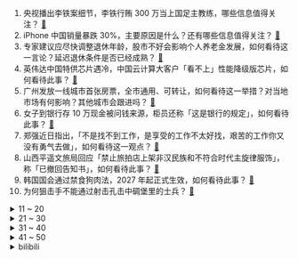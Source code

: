 1. 央视播出李铁案细节，李铁行贿 300 万当上国足主教练，哪些信息值得关注？ [:link:](https://www.zhihu.com/question/638790259)
2. iPhone 中国销量暴跌 30%，主要原因是什么？还有哪些信息值得关注？ [:link:](https://www.zhihu.com/question/638701049)
3. 专家建议应尽快调整退休年龄，股市不好会影响个人养老金发展，如何看待这一言论？延迟退休条件是否已经成熟？ [:link:](https://www.zhihu.com/question/638759007)
4. 英伟达中国特供芯片遇冷，中国云计算大客户「看不上」性能降级版芯片，如何看待此事？ [:link:](https://www.zhihu.com/question/638603284)
5. 广州发放一线城市首张房票，全市通用、可转让，如何看待这一举措？对当地市场有何影响？其他城市会跟进吗？ [:link:](https://www.zhihu.com/question/638738197)
6. 女子到银行存 10 万现金被问钱来源，柜员还称「这是银行的规定」，如何看待此事？ [:link:](https://www.zhihu.com/question/638579578)
7. 郑强近日指出，「不是找不到工作，是享受的工作不太好找，艰苦的工作你又没有勇气去做」，如何看待这一观点？ [:link:](https://www.zhihu.com/question/638541282)
8. 山西平遥文旅局回应「禁止旅拍店上架非汉民族和不符合时代主旋律服饰」，称「已撤回告知书」，如何看待此事？ [:link:](https://www.zhihu.com/question/638698701)
9. 韩国国会通过禁食狗肉法，2027 年起正式生效，如何看待此事？ [:link:](https://www.zhihu.com/question/638749362)
10. 为何狙击手不能通过射击孔击中碉堡里的士兵？ [:link:](https://www.zhihu.com/question/497980764)
<details>
<summary>11 ~ 20</summary>

11. 李铁案细节公布，冲超奇迹全是假球，能赢也要花 1400 万买通对方，如何看待此事？ [:link:](https://www.zhihu.com/question/638790095)
12. 生成式 AI 的发展方向，应当是 Chat 还是 Agent？ [:link:](https://www.zhihu.com/question/637090848)
13. 央视播出李铁案细节，纪委工作人员透露，李铁带队两次升入中超，背后都是大量的假球，哪些信息值得关注？ [:link:](https://www.zhihu.com/question/638789613)
14. 如何评价电视剧《繁花》大结局？ [:link:](https://www.zhihu.com/question/638781464)
15. 为什么猫都喜欢把东西从桌子上推下去？ [:link:](https://www.zhihu.com/question/363717987)
16. 电视剧《繁花》第 29-30 集拍得如何？有哪些值得关注的剧情点？ [:link:](https://www.zhihu.com/question/638780795)
17. 35 岁以后，「努力上进」还有意义吗？ [:link:](https://www.zhihu.com/question/638701659)
18. 《繁花》中哪位配角的命运最让人唏嘘？ [:link:](https://www.zhihu.com/question/638781639)
19. 如果有一台真理机器只能回答是或不是，能对人类社会作多大贡献？ [:link:](https://www.zhihu.com/question/324557531)
20. 父母的教养方式是如何影响个体成人后的行为模式的？是否有办法调整？如何调整？ [:link:](https://www.zhihu.com/question/633249689)
</details>
<details>
<summary>21 ~ 30</summary>

21. 快过年了，你会想念小时候的年味吗？ [:link:](https://www.zhihu.com/question/636496281)
22. 6 人单独或共同奸淫不满 14 周岁幼女，均被判刑，如何从法律角度解读？ [:link:](https://www.zhihu.com/question/638709568)
23. 大模型炒了一年，为什么到现在都没见到什么火起来的新应用？ [:link:](https://www.zhihu.com/question/638177978)
24. 在图文创作领域使用 Mac 体验如何？ [:link:](https://www.zhihu.com/question/636805303)
25. 你反复去过三次以上的旅行地是哪里？ [:link:](https://www.zhihu.com/question/624680480)
26. 日经 225 指数创 34 年以来收盘新高，报 33763.18 点，哪些信息值得关注？ [:link:](https://www.zhihu.com/question/638730067)
27. 《年会不能停》里的 Penny 到底是不是优秀的人？ [:link:](https://www.zhihu.com/question/638227353)
28. 金玉良缘是确有其事还是薛姨妈和薛宝钗捏造的呢？ [:link:](https://www.zhihu.com/question/638507692)
29. 如何提高自己的代码能力以达到熟练使用pytorch? [:link:](https://www.zhihu.com/question/352525266)
30. 如何看待 CES 2024 英伟达发布有关 AI 的技术更新和三款 SUPER 显卡? [:link:](https://www.zhihu.com/question/638668696)
</details>
<details>
<summary>31 ~ 40</summary>

31. 23-24 赛季 NBA太阳 111:138 快船，如何评价这场比赛？ [:link:](https://www.zhihu.com/question/638704686)
32. 西湖大学教授「通过细胞重编程技术改变细胞原命运」，立志实现人类寿命延长二十年，此技术有哪些应用前景？ [:link:](https://www.zhihu.com/question/638705300)
33. 为什么Trans on automatic control作为公认控制顶刊却无法进中科院分区一区? [:link:](https://www.zhihu.com/question/437362805)
34. 如何看待「解离感」？又如何减少和摆脱「解离感」呢? [:link:](https://www.zhihu.com/question/637650391)
35. 2023 年民航亏损近 300 亿，2024 年定下「行业整体盈利」目标，哪些信息值得关注？ [:link:](https://www.zhihu.com/question/638724323)
36. 为何成熟稳定的成年人一回家就「原形毕露」？与原生家庭的相处模式总是回归「童年状态」正常吗？ [:link:](https://www.zhihu.com/question/633249705)
37. 分享一下你的年度猫片吧？ [:link:](https://www.zhihu.com/question/636480005)
38. 「游隼」推进器出现异常，美国 52 年来首次「重返月球」任务或面临失败，美国重返月球计划推进到哪步了？ [:link:](https://www.zhihu.com/question/638708745)
39. 苏州为什么选择了苏U而不是其他字母? [:link:](https://www.zhihu.com/question/628272052)
40. 你对 2024 年的亚洲杯有何期待？ [:link:](https://www.zhihu.com/question/633577742)
</details>
<details>
<summary>41 ~ 50</summary>

41. 中国人因「盐吃多了」导致的死亡率位居全球第一，食盐摄入过多对身体有哪些危害？ [:link:](https://www.zhihu.com/question/638641243)
42. 神经网络能否被严谨地解释为符号逻辑？ [:link:](https://www.zhihu.com/question/637090808)
43. 胖子减肥先练力量还是先有氧运动？ [:link:](https://www.zhihu.com/question/637520969)
44. 真主党高级指挥官遭以军空袭身亡，以防长称「我们可以把加沙复制到黎巴嫩」，释放了什么信号？ [:link:](https://www.zhihu.com/question/638707598)
45. 2024 年春节，有什么健康好物值得纳入自己的「年货清单」？ [:link:](https://www.zhihu.com/question/637095247)
46. 如何评价原神与三星堆联动歌曲《青铜》? [:link:](https://www.zhihu.com/question/638724157)
47. 是什么导致了「原生家庭」的概念在当下被放大？原生家庭「创伤」属于 C-PTSD 吗？有什么区别？ [:link:](https://www.zhihu.com/question/633249761)
48. 武汉长江大桥退休后，火车要怎么过江？ [:link:](https://www.zhihu.com/question/305242284)
49. 为什么不能把独显级别的GPU做进CPU里？是技术不允许还是出于商业利益的考量？ [:link:](https://www.zhihu.com/question/638191572)
50. 哈尔滨的爆火和之前淄博的爆火有什么区别？ [:link:](https://www.zhihu.com/question/638308083)
</details><details>
<summary>bilibili</summary>

</details>